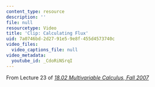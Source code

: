 ```yaml
---
content_type: resource
description: ''
file: null
resourcetype: Video
title: 'Clip: Calculating Flux'
uid: 7a0746bd-2d27-91e5-9e8f-455d4573740c
video_files:
  video_captions_file: null
video_metadata:
  youtube_id: _CdoRiNSrqI
---
```


From Lecture 23 of [_18.02 Multivariable Calculus, Fall 2007_](/courses/18-02-multivariable-calculus-fall-2007/pages/video-lectures)